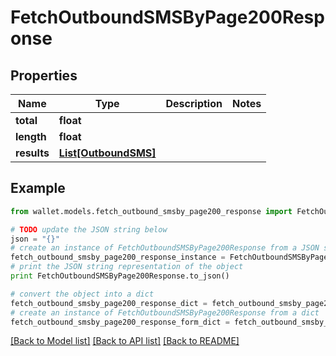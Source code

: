 # FetchOutboundSMSByPage200Response


## Properties

Name | Type | Description | Notes
------------ | ------------- | ------------- | -------------
**total** | **float** |  | 
**length** | **float** |  | 
**results** | [**List[OutboundSMS]**](OutboundSMS.md) |  | 

## Example

```python
from wallet.models.fetch_outbound_smsby_page200_response import FetchOutboundSMSByPage200Response

# TODO update the JSON string below
json = "{}"
# create an instance of FetchOutboundSMSByPage200Response from a JSON string
fetch_outbound_smsby_page200_response_instance = FetchOutboundSMSByPage200Response.from_json(json)
# print the JSON string representation of the object
print FetchOutboundSMSByPage200Response.to_json()

# convert the object into a dict
fetch_outbound_smsby_page200_response_dict = fetch_outbound_smsby_page200_response_instance.to_dict()
# create an instance of FetchOutboundSMSByPage200Response from a dict
fetch_outbound_smsby_page200_response_form_dict = fetch_outbound_smsby_page200_response.from_dict(fetch_outbound_smsby_page200_response_dict)
```
[[Back to Model list]](../README.md#documentation-for-models) [[Back to API list]](../README.md#documentation-for-api-endpoints) [[Back to README]](../README.md)


